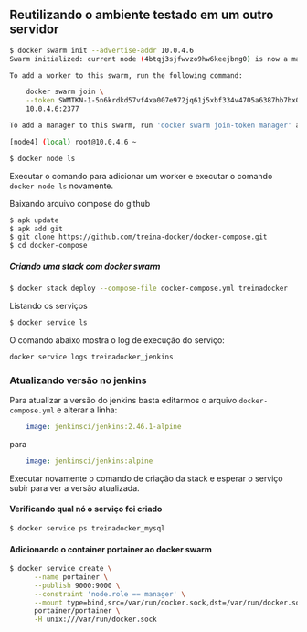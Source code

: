 ## Reutilizando o ambiente testado em um outro servidor

```bash
$ docker swarm init --advertise-addr 10.0.4.6
Swarm initialized: current node (4btqj3sjfwvzo9hw6keejbng0) is now a manager.

To add a worker to this swarm, run the following command:

    docker swarm join \
    --token SWMTKN-1-5n6krdkd57vf4xa007e972jq61j5xbf334v4705a6387hb7hx0-0k4rjv7yhizwnh8ujft22kb9t \
    10.0.4.6:2377

To add a manager to this swarm, run 'docker swarm join-token manager' and follow the instructions.

[node4] (local) root@10.0.4.6 ~
```

```bash
$ docker node ls
```

Executar o comando para adicionar um worker e executar o comando `docker node ls` novamente.

Baixando arquivo compose do github

```bash
$ apk update
$ apk add git
$ git clone https://github.com/treina-docker/docker-compose.git
$ cd docker-compose
```


##### Criando uma stack com docker swarm
```bash
$ docker stack deploy --compose-file docker-compose.yml treinadocker
```

Listando os serviços
```bash
$ docker service ls
```

O comando abaixo mostra o log de execução do serviço:
```bash
docker service logs treinadocker_jenkins
```

### Atualizando versão no jenkins

Para atualizar a versão do jenkins basta editarmos o arquivo `docker-compose.yml` e alterar a linha:

```yaml
    image: jenkinsci/jenkins:2.46.1-alpine
```

para
```yaml
    image: jenkinsci/jenkins:alpine
```

Executar novamente o comando de criação da stack e esperar o serviço subir para ver a versão atualizada.


#### Verificando qual nó o serviço foi criado
```bash
$ docker service ps treinadocker_mysql
```

#### Adicionando o container portainer ao docker swarm
```bash
$ docker service create \
      --name portainer \
      --publish 9000:9000 \
      --constraint 'node.role == manager' \
      --mount type=bind,src=/var/run/docker.sock,dst=/var/run/docker.sock \
      portainer/portainer \
      -H unix:///var/run/docker.sock
```

